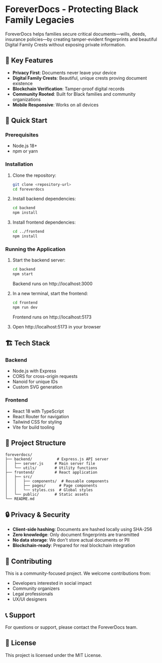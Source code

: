 # ForeverDocs - Protecting Black Family Legacies

ForeverDocs helps families secure critical documents—wills, deeds, insurance policies—by creating tamper-evident fingerprints and beautiful Digital Family Crests without exposing private information.

## 🌟 Key Features

- **Privacy First**: Documents never leave your device
- **Digital Family Crests**: Beautiful, unique crests proving document existence
- **Blockchain Verification**: Tamper-proof digital records
- **Community Rooted**: Built for Black families and community organizations
- **Mobile Responsive**: Works on all devices

## 🚀 Quick Start

### Prerequisites
- Node.js 18+
- npm or yarn

### Installation

1. Clone the repository:
   ```bash
   git clone <repository-url>
   cd foreverdocs
   ```

2. Install backend dependencies:
   ```bash
   cd backend
   npm install
   ```

3. Install frontend dependencies:
   ```bash
   cd ../frontend
   npm install
   ```

### Running the Application

1. Start the backend server:
   ```bash
   cd backend
   npm start
   ```
   Backend runs on http://localhost:3000

2. In a new terminal, start the frontend:
   ```bash
   cd frontend
   npm run dev
   ```
   Frontend runs on http://localhost:5173

3. Open http://localhost:5173 in your browser

## 🏗️ Tech Stack

### Backend
- Node.js with Express
- CORS for cross-origin requests
- Nanoid for unique IDs
- Custom SVG generation

### Frontend
- React 18 with TypeScript
- React Router for navigation
- Tailwind CSS for styling
- Vite for build tooling

## 📁 Project Structure

```
foreverdocs/
├── backend/           # Express.js API server
│   ├── server.js     # Main server file
│   └── utils/        # Utility functions
├── frontend/         # React application
│   ├── src/
│   │   ├── components/  # Reusable components
│   │   ├── pages/      # Page components
│   │   └── styles.css  # Global styles
│   └── public/       # Static assets
└── README.md
```

## 🔒 Privacy & Security

- **Client-side hashing**: Documents are hashed locally using SHA-256
- **Zero knowledge**: Only document fingerprints are transmitted
- **No data storage**: We don't store actual documents or PII
- **Blockchain-ready**: Prepared for real blockchain integration

## 🤝 Contributing

This is a community-focused project. We welcome contributions from:
- Developers interested in social impact
- Community organizers
- Legal professionals
- UX/UI designers

## 📞 Support

For questions or support, please contact the ForeverDocs team.

## 📄 License

This project is licensed under the MIT License.

